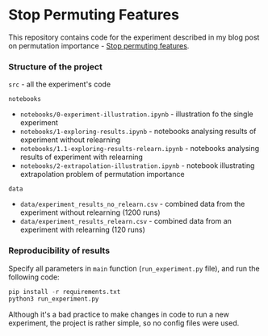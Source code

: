 # Stop Permuting Features 

This repository contains code for the experiment described in my blog post on permutation importance - 
[Stop permuting features](https://towardsdatascience.com/stop-permuting-features-c1412e31b63f).

### Structure of the project 

`src` - all the experiment's code 

`notebooks`
* `notebooks/0-experiment-illustration.ipynb` - illustration fo the single experiment 
* `notebooks/1-exploring-results.ipynb` - notebooks analysing results of experiment without relearning
* `notebooks/1.1-exploring-results-relearn.ipynb` - notebooks analysing results of experiment with relearning
* `notebooks/2-extrapolation-illustration.ipynb` - notebook illustrating extrapolation problem of permutation importance

`data`
* `data/experiment_results_no_relearn.csv` - combined data from the experiment without relearning (1200 runs)
* `data/experiment_results_relearn.csv` - combined data from an experiment with relearning (120 runs)

### Reproducibility of results

Specify all parameters in `main` function (`run_experiment.py` file), and run the following code: 

```python
pip install -r requirements.txt
python3 run_experiment.py
```

Although it's a bad practice to make changes in code to run a new experiment, 
the project is rather simple, so no config files were used. 